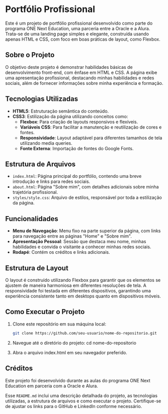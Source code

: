 # Portfólio Profissional

Este é um projeto de portfólio profissional desenvolvido como parte do programa ONE Next Education, uma parceria entre a Oracle e a Alura. Trata-se de uma landing page simples e elegante, construída usando apenas HTML e CSS, com foco em boas práticas de layout, como Flexbox.

## Sobre o Projeto

O objetivo deste projeto é demonstrar habilidades básicas de desenvolvimento front-end, com ênfase em HTML e CSS. A página exibe uma apresentação profissional, destacando minhas habilidades e redes sociais, além de fornecer informações sobre minha experiência e formação.

## Tecnologias Utilizadas

- **HTML5**: Estruturação semântica do conteúdo.
- **CSS3**: Estilização da página utilizando conceitos como:
  - **Flexbox**: Para criação de layouts responsivos e flexíveis.
  - **Variáveis CSS**: Para facilitar a manutenção e reutilização de cores e fontes.
  - **Responsividade**: Layout adaptável para diferentes tamanhos de tela utilizando media queries.
  - **Fonte Externa**: Importação de fontes do Google Fonts.

## Estrutura de Arquivos

- `index.html`: Página principal do portfólio, contendo uma breve introdução e links para redes sociais.
- `about.html`: Página "Sobre mim", com detalhes adicionais sobre minha trajetória profissional.
- `styles/style.css`: Arquivo de estilos, responsável por toda a estilização da página.

## Funcionalidades

- **Menu de Navegação**: Menu fixo na parte superior da página, com links para navegação entre as páginas "Home" e "Sobre mim".
- **Apresentação Pessoal**: Sessão que destaca meu nome, minhas habilidades e convida o visitante a conhecer minhas redes sociais.
- **Rodapé**: Contém os créditos e links adicionais.

## Estrutura de Layout

O layout é construído utilizando Flexbox para garantir que os elementos se ajustem de maneira harmoniosa em diferentes resoluções de tela. A responsividade foi testada em diferentes dispositivos, garantindo uma experiência consistente tanto em desktops quanto em dispositivos móveis.

## Como Executar o Projeto

1. Clone este repositório em sua máquina local:
   ```bash
   git clone https://github.com/seu-usuario/nome-do-repositorio.git
2. Navegue até o diretório do projeto:
cd nome-do-repositorio

3. Abra o arquivo index.html em seu navegador preferido.

## Créditos
Este projeto foi desenvolvido durante as aulas do programa ONE Next Education em parceria com a Oracle e Alura.


Esse `README.md` inclui uma descrição detalhada do projeto, as tecnologias utilizadas, a estrutura de arquivos e como executar o projeto. Certifique-se de ajustar os links para o GitHub e LinkedIn conforme necessário.
